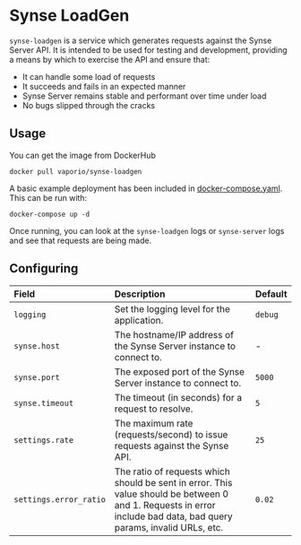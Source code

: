 # Synse LoadGen

`synse-loadgen` is a service which generates requests against the Synse Server API.
It is intended to be used for testing and development, providing a means by which to
exercise the API and ensure that:
- It can handle some load of requests
- It succeeds and fails in an expected manner
- Synse Server remains stable and performant over time under load
- No bugs slipped through the cracks

## Usage

You can get the image from DockerHub

```
docker pull vaporio/synse-loadgen
```

A basic example deployment has been included in [docker-compose.yaml](docker-compose.yaml).
This can be run with:

```
docker-compose up -d
```

Once running, you can look at the `synse-loadgen` logs or `synse-server` logs and see
that requests are being made.

## Configuring

| Field | Description | Default |
| :---- | :---------- | ------- |
| `logging` | Set the logging level for the application. | `debug` |
| `synse.host` | The hostname/IP address of the Synse Server instance to connect to. | - |
| `synse.port` | The exposed port of the Synse Server instance to connect to. | `5000` |
| `synse.timeout` | The timeout (in seconds) for a request to resolve. | `5` |
| `settings.rate` | The maximum rate (requests/second) to issue requests against the Synse API. | `25` |
| `settings.error_ratio` | The ratio of requests which should be sent in error. This value should be between 0 and 1. Requests in error include bad data, bad query params, invalid URLs, etc. | `0.02` |